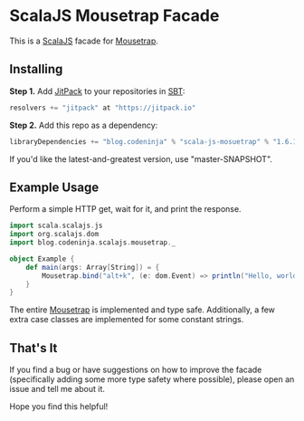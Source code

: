 # ScalaJS Mousetrap Facade

This is a [ScalaJS][scalajs] facade for [Mousetrap][mousetrap].

## Installing

**Step 1.** Add [JitPack][jitpack] to your repositories in [SBT][sbt]:

```scala
resolvers += "jitpack" at "https://jitpack.io"
```

**Step 2.** Add this repo as a dependency:

```scala
libraryDependencies += "blog.codeninja" % "scala-js-mosuetrap" % "1.6.1"
```

If you'd like the latest-and-greatest version, use "master-SNAPSHOT".

## Example Usage

Perform a simple HTTP get, wait for it, and print the response.

```scala
import scala.scalajs.js
import org.scalajs.dom
import blog.codeninja.scalajs.mousetrap._

object Example {
    def main(args: Array[String]) = {
        Mousetrap.bind("alt+k", (e: dom.Event) => println("Hello, world!"))
    }
}
```

The entire [Mousetrap][mousetrap] is implemented and type safe. Additionally, a few extra case classes are implemented for some constant strings.

## That's It

If you find a bug or have suggestions on how to improve the facade (specifically adding some more type safety where possible), please open an issue and tell me about it.

Hope you find this helpful!

[scalajs]:      http://www.scala-js.org
[sbt]:          http://www.scala-sbt.org
[mousetrap]:    https://craig.is/killing/mice
[jitpack]:      https://jitpack.io
